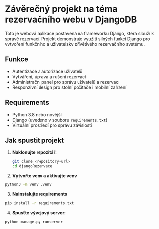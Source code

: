 # Závěrečný projekt na téma rezervačního webu v DjangoDB
Toto je webová aplikace postavená na frameworku Django, která slouží k správě rezervací. Projekt demonstruje využití silných funkcí Django pro vytvoření funkčního a uživatelsky přívětivého rezervačního systému.

## Funkce
- Autentizace a autorizace uživatelů
- Vytváření, úprava a rušení rezervací
- Administrační panel pro správu uživatelů a rezervací
- Responzivní design pro stolní počítače i mobilní zařízení

## Requirements
- Python 3.8 nebo novější
- Django (uvedeno v souboru `requirements.txt`)
- Virtuální prostředí pro správu závislostí

## Jak spustit projekt

1. **Naklonujte repozitář**:
   ```bash
   git clone <repository-url>
   cd djangoRezervace

2. **Vytvořte venv a aktivujte venv**
```bash
python3 -m venv .venv
```

3. **Nainstalujte requirements**
```bash
pip install -r requirements.txt
```

4. **Spusťte vývojový server:**
```bash
python manage.py runserver
```
